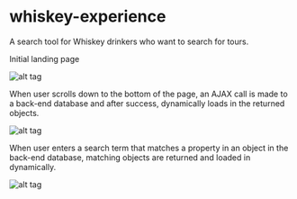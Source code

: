 # whiskey-experience

A search tool for Whiskey drinkers who want to search for tours.

Initial landing page

![alt tag](https://raw.github.com/KenEmanuel/whiskey-experience/master/images/landing-page.png)

When user scrolls down to the bottom of the page, an AJAX call is made to a back-end database and after success, dynamically loads in the returned objects.

![alt tag](https://raw.github.com/KenEmanuel/whiskey-experience/master/images/initial-ajax.png)

When user enters a search term that matches a property in an object in the back-end database, matching objects are returned and loaded in dynamically.

![alt tag](https://raw.github.com/KenEmanuel/whiskey-experience/master/images/search-result.png)
